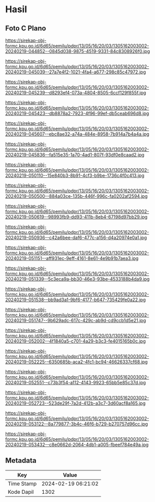 # Hasil

## Foto C Plano

https://sirekap-obj-formc.kpu.go.id/6d65/pemilu/pdpr/13/05/16/20/03/1305162003002-20240219-044852--0845d038-9875-4519-9331-84c8308926f0.jpg

https://sirekap-obj-formc.kpu.go.id/6d65/pemilu/pdpr/13/05/16/20/03/1305162003002-20240219-045039--27a7e4f2-1021-4fa4-a677-298c85c47972.jpg

https://sirekap-obj-formc.kpu.go.id/6d65/pemilu/pdpr/13/05/16/20/03/1305162003002-20240219-045239--d8293ef4-073a-4804-8505-6ccf129f855f.jpg

https://sirekap-obj-formc.kpu.go.id/6d65/pemilu/pdpr/13/05/16/20/03/1305162003002-20240219-045423--db8878a2-7923-4f96-99ef-db5ceab696d8.jpg

https://sirekap-obj-formc.kpu.go.id/6d65/pemilu/pdpr/13/05/16/20/03/1305162003002-20240219-045607--ebc8ae32-a74a-484e-8958-7b914a7b4a4a.jpg

https://sirekap-obj-formc.kpu.go.id/6d65/pemilu/pdpr/13/05/16/20/03/1305162003002-20240219-045836--fa515e35-1a70-4ad1-807f-93df0e8caad2.jpg

https://sirekap-obj-formc.kpu.go.id/6d65/pemilu/pdpr/13/05/16/20/03/1305162003002-20240219-050110--15e840b3-8b91-4cf3-b9be-1736c4f0c413.jpg

https://sirekap-obj-formc.kpu.go.id/6d65/pemilu/pdpr/13/05/16/20/03/1305162003002-20240219-050500--884a03ce-135b-446f-996c-fa0202af2594.jpg

https://sirekap-obj-formc.kpu.go.id/6d65/pemilu/pdpr/13/05/16/20/03/1305162003002-20240219-050619--98993fb9-dd93-411b-8eb4-67198d97bb29.jpg

https://sirekap-obj-formc.kpu.go.id/6d65/pemilu/pdpr/13/05/16/20/03/1305162003002-20240219-050936--c42a6bee-daf6-477c-a156-d4a20974e0a1.jpg

https://sirekap-obj-formc.kpu.go.id/6d65/pemilu/pdpr/13/05/16/20/03/1305162003002-20240219-051151--aff931ec-9eff-4161-8e61-4e9b91b7aea3.jpg

https://sirekap-obj-formc.kpu.go.id/6d65/pemilu/pdpr/13/05/16/20/03/1305162003002-20240219-051339--5c3eca9a-bb30-46e3-93be-4533188b4da9.jpg

https://sirekap-obj-formc.kpu.go.id/6d65/pemilu/pdpr/13/05/16/20/03/1305162003002-20240219-051538--bb9ad3a1-9bf6-4177-b647-735429fe0a22.jpg

https://sirekap-obj-formc.kpu.go.id/6d65/pemilu/pdpr/13/05/16/20/03/1305162003002-20240219-051747--9b629adc-617c-429c-ab9d-cd9ccb1d5e21.jpg

https://sirekap-obj-formc.kpu.go.id/6d65/pemilu/pdpr/13/05/16/20/03/1305162003002-20240219-052002--4f1840a5-c701-4a29-b3c3-fe4015165b0c.jpg

https://sirekap-obj-formc.kpu.go.id/6d65/pemilu/pdpr/13/05/16/20/03/1305162003002-20240219-052225--6350685b-aca2-4fc1-bc94-46626337cf68.jpg

https://sirekap-obj-formc.kpu.go.id/6d65/pemilu/pdpr/13/05/16/20/03/1305162003002-20240219-052551--c73b3f54-a112-4143-9923-65bb5e85c37d.jpg

https://sirekap-obj-formc.kpu.go.id/6d65/pemilu/pdpr/13/05/16/20/03/1305162003002-20240219-052723--523de29f-7a2d-412b-a3c7-3d60acf8a165.jpg

https://sirekap-obj-formc.kpu.go.id/6d65/pemilu/pdpr/13/05/16/20/03/1305162003002-20240219-053122--8a779877-3b4c-46f6-b729-b270757d96cc.jpg

https://sirekap-obj-formc.kpu.go.id/6d65/pemilu/pdpr/13/05/16/20/03/1305162003002-20240219-053432--c8e0662d-2064-4db1-a005-fbeef784e49a.jpg


## Metadata

| Key        | Value               |
| ---------- | ------------------- |
| Time Stamp | 2024-02-19 06:21:02 |
| Kode Dapil | 1302                |



